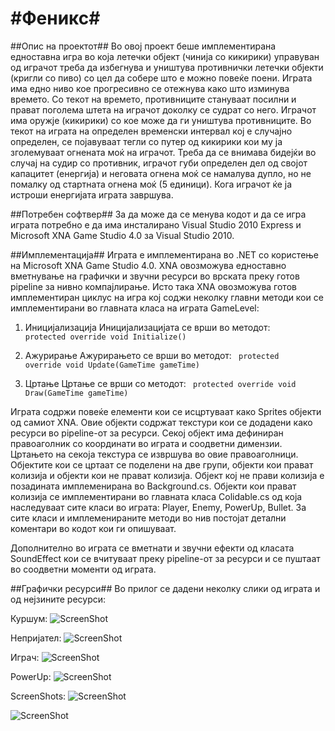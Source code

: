 #Феникс#
======
##Oпис на проектот##
Во овој проект беше имплементирана едноставна игра во која летечки објект (чинија со кикирики) управуван од играчот треба да избегнува и уништува противнички летечки објекти (кригли со пиво) со цел да собере што е можно повеќе поени. Играта има едно ниво кое прогресивно се отежнува како што изминува времето. Со текот на времето, противниците стануваат посилни и прават поголема штета на играчот доколку се судрат со него. Играчот има оружје (кикирики) со кое може да ги уништува противниците. Во текот на играта на определен временски интервал кој е случајно определен, се појавуваат тегли со путер од кикирики кои му ја зголемуваат огнената моќ на играчот. Треба да се внимава бидејќи во случај на судир со противник, играчот губи определен дел од својот капацитет (енергија) и неговата огнена моќ се намалува дупло, но не помалку од стартната огнена моќ (5 единици). Кога играчот ќе ја истроши енергијата играта завршува.

##Потребен софтвер##
За да може да се менува кодот и да се игра играта потребно е да има инсталирано Visual Studio 2010 Express и Microsoft XNA Game Studio 4.0 за Visual Studio 2010.

##Имплементација##
Играта е имплементирана во .NET со користење на Microsoft XNA Game Studio 4.0. XNA овозможува едноставно вметнување на графички и звучни ресурси во врската преку готов pipeline за нивно компајлирање. Исто така XNA овозможува готов имплементиран циклус на игра кој соджи неколку главни методи кои се имплементирани во главната класа на играта GameLevel:

1. Иницијализација
Иницијализацијата се врши во методот:
<code> protected override void Initialize() </code>

2. Ажурирање
Aжурирањето се врши во методот:
<code> protected override void Update(GameTime gameTime) </code>

3. Цртање
Цртање се врши со методот:
<code>  protected override void Draw(GameTime gameTime) </code>

Играта содржи повеќе елементи кои се исцртуваат како Sprites објекти од самиот XNA. Овие објекти содржат текстури кои се додадени како ресурси во pipeline-от за ресурси. Секој објект има дефиниран правоаголник со координати во играта и соодветни димензии. Цртањето на секоја текстура се извршува во овие правоаголници. 
Објектите кои се цртаат се поделени на две групи, објекти кои прават колизија и објекти кои не прават колизија.
Објект кој не прави колизија е позадината имплеменирана во Background.cs. 
Објекти кои прават колизија се имплементирани во главната класа Colidable.cs од која наследуваат сите класи во играта: Player, Enemy, PowerUp, Bullet. 
За сите класи и имплеменираните методи во нив постојат детални коментари во кодот кои ги опишуваат.

Дополнително во играта се вметнати и звучни ефекти од класата SoundEffect кои се вчитуваат преку pipeline-от за ресурси и се пуштаат во соодветни моменти од играта.

##Графички ресурси##
Во прилог се дадени неколку слики од играта и од нејзините ресурси:

Куршум:
![ScreenShot](https://github.com/ena15/fenix/blob/master/graphics/Bullet.png)

Непријател:
![ScreenShot](https://github.com/ena15/fenix/blob/master/graphics/mug.png)

Играч:
![ScreenShot](https://github.com/ena15/fenix/blob/master/graphics/bowlOfpeanuts.png)

PowerUp:
![ScreenShot](https://github.com/ena15/fenix/blob/master/graphics/peanutbutter.png)

ScreenShots:
![ScreenShot](https://github.com/ena15/fenix/blob/master/graphics/screenShot1.PNG)

![ScreenShot](https://github.com/ena15/fenix/blob/master/graphics/screenShot2.PNG)